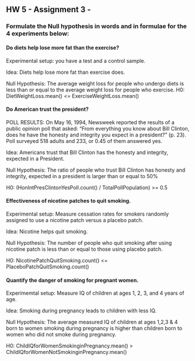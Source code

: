 ## HW 5 - Assignment 3 -
### Formulate the Null hypothesis in words and in formulae for the 4 experiments below:

#### Do diets help lose more fat than the exercise?
Experimental setup: you have a test and a control sample.

Idea: Diets help lose more fat than exercise does.

Null Hypothesis: The average weight loss for people who undergo diets is less than or equal to the average weight loss for people who exercise.
H0: DietWeightLoss.mean() <= ExerciseWeightLoss.mean()

#### Do American trust the president?

POLL RESULTS: On May 16, 1994, Newsweek reported the results of a public opinion poll that asked: “From everything you know about Bill Clinton, does he have the honesty and integrity you expect in a president?” (p. 23). Poll surveyed 518 adults and 233, or 0.45 of them answered yes.

Idea: Americans trust that Bill Clinton has the honesty and integrity, expected in a President.

Null Hypothesis: The ratio of people who trust Bill Clinton has honesty and integrity, expected in a president is larger than or equal to 50%

H0: (HonIntPresClintonYesPoll.count() / TotalPollPopulation) >= 0.5

#### Effectiveness of nicotine patches to quit smoking.

Experimental setup: Measure cessation rates for smokers randomly assigned to use a nicotine patch versus a placebo patch.

Idea: Nicotine helps quit smoking.

Null Hypothesis: The number of people who quit smoking after using nicotine patch is less than or equal to those using placebo patch.

H0: NicotinePatchQuitSmoking.count() <= PlaceboPatchQuitSmoking.count()

#### Quantify the danger of smoking for pregnant women.

Experimemtal setup: Measure IQ of children at ages 1, 2, 3, and 4 years of age.

Idea: Smoking during pregnancy leads to children with less IQ.

Null Hypothesis: The average measured IQ of children at ages 1,2,3 & 4 born to women smoking during pregnancy is higher than children born to women who did not smoke during pregnancy.

H0: ChildIQforWomenSmokinginPregnancy.mean() > ChildIQforWomenNotSmokinginPregnancy.mean()
